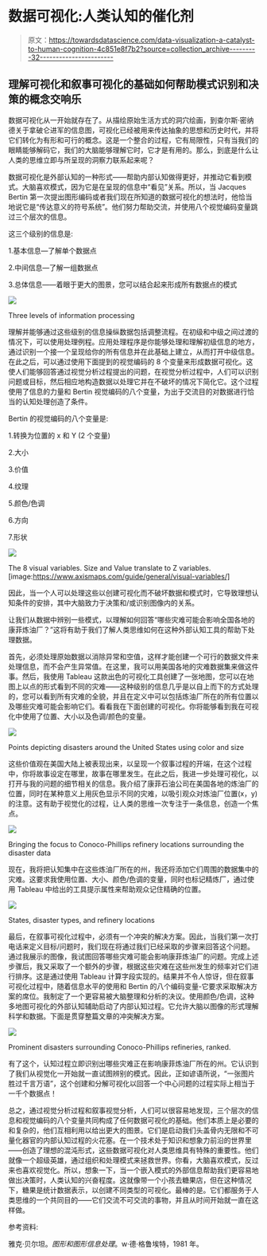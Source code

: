# 数据可视化:人类认知的催化剂

> 原文：<https://towardsdatascience.com/data-visualization-a-catalyst-to-human-cognition-4c851e8f7b2?source=collection_archive---------32----------------------->

## 理解可视化和叙事可视化的基础如何帮助模式识别和决策的概念交响乐

数据可视化从一开始就存在了。从描绘原始生活方式的洞穴绘画，到查尔斯·密纳德关于拿破仑进军的信息图，可视化已经被用来传达抽象的思想和历史时代，并将它们转化为有形和可行的概念。这是一个整合的过程，它有局限性，只有当我们的眼睛能够解码它，我们的大脑能够理解它时，它才是有用的。那么，到底是什么让人类的思维立即与所呈现的洞察力联系起来呢？

数据可视化是外部认知的一种形式——帮助内部认知做得更好，并推动它看到模式。大脑喜欢模式，因为它是在呈现的信息中“看见”关系。所以，当 Jacques Bertin 第一次提出图形编码或者我们现在所知道的数据可视化的想法时，他恰当地说它是“传达意义的符号系统”。他们努力帮助交流，并使用八个视觉编码变量跳过三个层次的信息。

这三个级别的信息是:

1.基本信息—了解单个数据点

2.中间信息—了解一组数据点

3.总体信息——着眼于更大的图景，您可以结合起来形成所有数据点的模式

![](img/9681f9ce31bcf98aac56db47d4da8704.png)

Three levels of information processing

理解并能够通过这些级别的信息操纵数据包括调整流程。在初级和中级之间过渡的情况下，可以使用处理例程。应用处理程序是你能够处理和理解初级信息的地方，通过识别一个接一个呈现给你的所有信息并在此基础上建立，从而打开中级信息。在此之后，可以通过使用下面提到的视觉编码的 8 个变量来形成数据可视化。这使人们能够回答通过视觉分析过程提出的问题，在视觉分析过程中，人们可以识别问题或目标，然后相应地构造数据以处理它并在不破坏的情况下简化它。这个过程使用了信息的力量和 Bertin 视觉编码的八个变量，为出于交流目的对数据进行恰当的认知处理创造了条件。

Bertin 的视觉编码的八个变量是:

1.转换为位置的 x 和 Y (2 个变量)

2.大小

3.价值

4.纹理

5.颜色/色调

6.方向

7.形状

![](img/80615c7bd7aca2ff24c559699aa0498a.png)

The 8 visual variables. Size and Value translate to Z variables. [image:https://www.axismaps.com/guide/general/visual-variables/]

因此，当一个人可以处理这些以创建可视化而不破坏数据和模式时，它导致理想认知条件的安排，其中大脑致力于决策和/或识别图像内的关系。

让我们从数据中辨别一些模式，以理解如何回答“哪些灾难可能会影响全国各地的康菲炼油厂？”这将有助于我们了解人类思维如何在这种外部认知工具的帮助下处理数据。

首先，必须处理原始数据以消除异常和空值，这样才能创建一个可行的数据文件来处理信息，而不会产生异常值。在这里，我可以用美国各地的灾难数据集来做这件事。然后，我使用 Tableau 这款出色的可视化工具创建了一张地图，您可以在地图上以点的形式看到不同的灾难——这种级别的信息几乎是以自上而下的方式处理的，您可以看到所有灾难的全貌，并且在定义中可以包括炼油厂所在的所有位置以及哪些灾难可能会影响它们。看看我在下面创建的可视化。你将能够看到我在可视化中使用了位置、大小以及色调/颜色的变量。

![](img/569d61ac4ffefa6b0d7d4307847aadfd.png)

Points depicting disasters around the United States using color and size

这些价值观在美国大陆上被表现出来，以呈现一个叙事过程的开端，在这个过程中，你将故事设定在哪里，故事在哪里发生。在此之后，我进一步处理可视化，以打开与我的问题的细节相关的信息。我介绍了康菲石油公司在美国各地的炼油厂的位置，同时在某种意义上用灰色显示不同的灾难，以吸引观众对炼油厂位置(x，y)的注意。这有助于视觉化的过程，让人类的思维一次专注于一条信息，创造一个焦点。

![](img/ec5e85098d9555048dd8ca4702ea2b8b.png)

Bringing the focus to Conoco-Phillips refinery locations surrounding the disaster data

现在，我将把认知集中在这些炼油厂所在的州，我还将添加它们周围的数据集中的灾难。这要求我使用位置、大小、颜色/色调的变量，同时也标记精炼厂，通过使用 Tableau 中给出的工具提示属性来帮助观众记住精确的位置。

![](img/bf1578e3a6040991cbaeabb1409c086e.png)

States, disaster types, and refinery locations

最后，在叙事可视化过程中，必须有一个冲突的解决方案。因此，当我们第一次打电话来定义目标/问题时，我们现在将通过我们已经采取的步骤来回答这个问题。通过我展示的图像，我试图回答哪些灾难可能会影响康菲炼油厂的问题。完成上述步骤后，我又采取了一个额外的步骤，根据这些灾难在这些州发生的频率对它们进行排序。这是通过使用 Tableau 计算字段实现的。结果并不令人惊讶，但在叙事可视化过程中，随着信息水平的使用和 Bertin 的八个编码变量-它要求采取解决方案的席位。我制定了一个更容易被大脑整理和分析的决议。使用颜色/色调，这种多地图可视化的外部认知辅助启动了内部认知过程。它允许大脑以图像的形式理解科学和数据。下面是贯穿整篇文章的冲突解决方案。

![](img/0dad495d305eaaa657e7862937cc4d9a.png)

Prominent disasters surrounding Conoco-Phillips refineries, ranked.

有了这个，认知过程立即识别出哪些灾难正在影响康菲炼油厂所在的州。它认识到了我们从视觉化一开始就一直试图辨别的模式。因此，正如谚语所说，“一张图片胜过千言万语”，这个创建和分解可视化以回答一个中心问题的过程实际上相当于一千个数据点！

总之，通过视觉分析过程和叙事视觉分析，人们可以很容易地发现，三个层次的信息和视觉编码的八个变量共同构成了任何数据可视化的基础。他们本质上是必要的和复杂的，他们互相利用以给出更大的图景。它们是启动我们头盖骨内无限和不可量化器官的内部认知过程的火花塞。在一个技术处于知识和想象力前沿的世界里——创造了理想的混沌形式，这些数据可视化对人类思维具有特殊的重要性。他们就像一个超级英雄，通过组织和处理模式来拯救世界。你看，大脑喜欢模式，反过来也喜欢视觉化。所以，想象一下，当一个嵌入模式的外部信息帮助我们更容易地做出决策时，人类认知的兴奋程度。这就像带一个小孩去糖果店，但在这种情况下，糖果是统计数据表示，以创建不同类型的可视化。最棒的是。它们都服务于人类思维的一个共同目的——它们交流不可交流的事物，并且从时间开始就一直在这样做。

参考资料:

雅克·贝尔坦。*图形和图形信息处理*。w·德·格鲁埃特，1981 年。